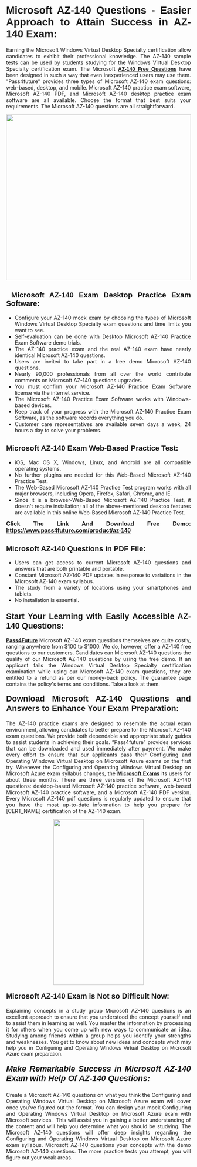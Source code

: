 <h1 style="text-align: justify;"><span style="font-family:Tahoma,Geneva,sans-serif;"><strong>Microsoft AZ-140 Questions - Easier Approach to Attain Success in AZ-140 Exam:</strong></span></h1>

<p style="text-align: justify;">Earning the Microsoft Windows Virtual Desktop Specialty certification allow candidates to exhibit their professional knowledge. The AZ-140 sample tests can be used by students studying for the Windows Virtual Desktop Specialty certification exam. The Microsoft <a href="https://www.pass4future.com/questions/microsoft/az-140" target="_blank"><span style="font-family:Tahoma,Geneva,sans-serif;"><strong>AZ-140 Free Questions</strong></span></a> have been designed in such a way that even inexperienced users may use them. "Pass4future" provides three types of Microsoft AZ-140 exam questions: web-based, desktop, and mobile. Microsoft AZ-140 practice exam software, Microsoft AZ-140 PDF, and Microsoft AZ-140 desktop practice exam software are all available. Choose the format that best suits your requirements. The Microsoft AZ-140 questions are all straightforward.</p>

<p style="text-align: justify;"><a href="https://www.pass4future.com/product/az-140" target="_blank"><img alt="" src="https://www.thequestionanswers.com/wp-content/uploads/2022/02/imgpsh_fullsize_anim-2.webp" style="width: 100%; height: 450px;" /></a></p>

<h2 style="text-align: justify;"><strong><span style="font-family:Tahoma,Geneva,sans-serif;"><span style="font-size:20px;"> Microsoft AZ-140 Exam Desktop Practice Exam Software:</span></span></strong></h2>

<ul>
	<li style="text-align: justify;">Configure your AZ-140 mock exam by choosing the types of Microsoft Windows Virtual Desktop Specialty exam questions and time limits you want to see.</li>
	<li style="text-align: justify;">Self-evaluation can be done with Desktop Microsoft AZ-140 Practice Exam Software demo trials.</li>
	<li style="text-align: justify;">The AZ-140 practice exam and the real AZ-140 exam have nearly identical Microsoft AZ-140 questions.</li>
	<li style="text-align: justify;">Users are invited to take part in a free demo Microsoft AZ-140 questions.</li>
	<li style="text-align: justify;">Nearly 90,000 professionals from all over the world contribute comments on Microsoft AZ-140 questions upgrades.</li>
	<li style="text-align: justify;">You must confirm your Microsoft AZ-140 Practice Exam Software license via the internet service.</li>
	<li style="text-align: justify;">The Microsoft AZ-140 Practice Exam Software works with Windows-based devices.</li>
	<li style="text-align: justify;">Keep track of your progress with the Microsoft AZ-140 Practice Exam Software, as the software records everything you do.</li>
	<li style="text-align: justify;">Customer care representatives are available seven days a week, 24 hours a day to solve your problems.</li>
</ul>

<h2 style="text-align: justify;"><span style="font-family:Tahoma,Geneva,sans-serif;"><strong><span style="font-size:20px;">Microsoft AZ-140 Exam Web-Based Practice Test:</span></strong></span></h2>

<ul>
	<li style="text-align: justify;">iOS, Mac OS X, Windows, Linux, and Android are all compatible operating systems.</li>
	<li style="text-align: justify;">No further plugins are needed for this Web-Based Microsoft AZ-140 Practice Test.</li>
	<li style="text-align: justify;">The Web-Based Microsoft AZ-140 Practice Test program works with all major browsers, including Opera, Firefox, Safari, Chrome, and IE.</li>
	<li style="text-align: justify;">Since it is a browser-Web-Based Microsoft AZ-140 Practice Test, it doesn't require installation; all of the above-mentioned desktop features are available in this online Web-Based Microsoft AZ-140 Practice Test.</li>
</ul>

<p style="text-align: justify;"><span style="font-family:Tahoma,Geneva,sans-serif;"><span style="font-size:16px;"><strong>Click The Link And Download Free Demo:</strong></span></span> <a href="https://www.pass4future.com/product/az-140" target="_blank"><span style="font-family:Tahoma,Geneva,sans-serif;"><span style="font-size:16px;"><strong>https://www.pass4future.com/product/az-140</strong></span></span></a></p>

<h2 style="text-align: justify;"><strong><span style="font-family:Tahoma,Geneva,sans-serif;"><span style="font-size:20px;">Microsoft AZ-140 Questions in PDF File:</span></span></strong></h2>

<ul>
	<li style="text-align: justify;">Users can get access to current Microsoft AZ-140 questions and answers that are both printable and portable.</li>
	<li style="text-align: justify;">Constant Microsoft AZ-140 PDF updates in response to variations in the Microsoft AZ-140 exam syllabus.</li>
	<li style="text-align: justify;">The study from a variety of locations using your smartphones and tablets.</li>
	<li style="text-align: justify;">No installation is essential.</li>
</ul>

<h3 style="text-align: justify;"><span style="font-family:Tahoma,Geneva,sans-serif;"><strong><span style="font-size:22px;">Start Your Learning with Easily Accessible AZ-140 Questions:</span></strong></span></h3>

<p style="text-align: justify;"><strong><a href="https://www.pass4future.com/" target="_blank">Pass4Future</a></strong> Microsoft AZ-140 exam questions themselves are quite costly, ranging anywhere from $100 to $1000. We do, however, offer a AZ-140 free questions to our customers. Candidates can Microsoft AZ-140 questions the quality of our Microsoft AZ-140 questions by using the free demo. If an applicant fails the Windows Virtual Desktop Specialty certification examination while using our Microsoft AZ-140 exam questions, they are entitled to a refund as per our money-back policy. The guarantee page contains the policy's terms and conditions. Take a look at them.</p>

<h4 style="text-align: justify;"><strong><span style="font-family:Tahoma,Geneva,sans-serif;"><span style="font-size:22px;">Download Microsoft AZ-140 Questions and Answers to Enhance Your Exam Preparation:</span></span></strong></h4>

<p style="text-align: justify;">The AZ-140 practice exams are designed to resemble the actual exam environment, allowing candidates to better prepare for the Microsoft AZ-140 exam questions. We provide both dependable and appropriate study guides to assist students in achieving their goals. “Pass4future” provides services that can be downloaded and used immediately after payment. We make every effort to ensure that our applicants pass their Configuring and Operating Windows Virtual Desktop on Microsoft Azure exams on the first try. Whenever the Configuring and Operating Windows Virtual Desktop on Microsoft Azure exam syllabus changes, the <strong><a href="https://www.pass4future.com/microsoft" target="_blank">Microsoft Exams</a></strong> its users for about three months. There are three versions of the Microsoft AZ-140 questions: desktop-based Microsoft AZ-140 practice software, web-based Microsoft AZ-140 practice software, and a Microsoft AZ-140 PDF version. Every Microsoft AZ-140 pdf questions is regularly updated to ensure that you have the most up-to-date information to help you prepare for [CERT_NAME] certification of the AZ-140 exam.</p>

<p style="text-align: center;"><a href="https://www.pass4future.com/product/az-140" target="_blank"><img alt="" src="https://www.thequestionanswers.com/wp-content/uploads/2022/02/imgpsh_fullsize_anim-3.webp" style="width: 70%; height: 450px;" /></a></p>

<h4 style="text-align: justify;"><strong><span style="font-family:Tahoma,Geneva,sans-serif;"><span style="font-size:20px;">Microsoft AZ-140 Exam is Not so Difficult Now:</span></span></strong></h4>

<p style="text-align: justify;">Explaining concepts in a study group Microsoft AZ-140 questions is an excellent approach to ensure that you understood the concept yourself and to assist them in learning as well. You master the information by processing it for others when you come up with new ways to communicate an idea. Studying among friends within a group helps you identify your strengths and weaknesses. You get to know about new ideas and concepts <span style="font-family:Tahoma,Geneva,sans-serif;">which may help you in Configuring and Operating Windows Virtual Desktop on Microsoft Azure exam preparation.</span></p>

<h5 style="text-align: justify;"><span style="font-family:Tahoma,Geneva,sans-serif;"><span style="font-size:22px;"><strong>Make Remarkable Success in Microsoft AZ-140 Exam with Help Of AZ-140 Questions:</strong></span></span></h5>

<p style="text-align: justify;">Create a Microsoft AZ-140 questions on what you think the Configuring and Operating Windows Virtual Desktop on Microsoft Azure exam will cover once you've figured out the format. You can design your mock Configuring and Operating Windows Virtual Desktop on Microsoft Azure exam with Microsoft services.  This will assist you in gaining a better understanding of the content and will help you determine what you should be studying. The Microsoft AZ-140 questions will offer deep insights regarding the Configuring and Operating Windows Virtual Desktop on Microsoft Azure exam syllabus. Microsoft AZ-140 questions your concepts with the demo Microsoft AZ-140 questions. The more practice tests you attempt, you will figure out your weak areas.</p>
